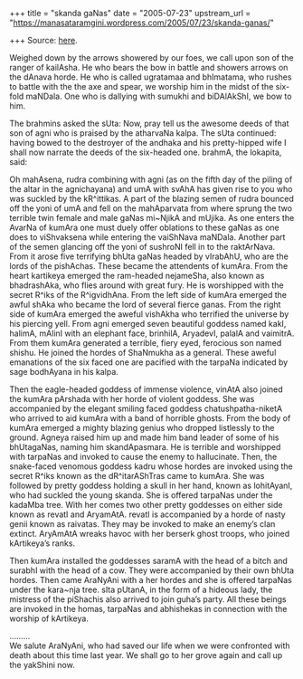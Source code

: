 +++
title = "skanda gaNas"
date = "2005-07-23"
upstream_url = "https://manasataramgini.wordpress.com/2005/07/23/skanda-ganas/"

+++
Source: [here](https://manasataramgini.wordpress.com/2005/07/23/skanda-ganas/).

Weighed down by the arrows showered by our foes, we call upon son of the
ranger of kailAsha. He who bears the bow in battle and showers arrows on
the dAnava horde. He who is called ugratamaa and bhImatama, who rushes
to battle with the the axe and spear, we worship him in the midst of the
six-fold maNDala. One who is dallying with sumukhi and biDAlAkShI, we
bow to him.

The brahmins asked the sUta: Now, pray tell us the awesome deeds of that
son of agni who is praised by the atharvaNa kalpa. The sUta continued:
having bowed to the destroyer of the andhaka and his pretty-hipped wife
I shall now narrate the deeds of the six-headed one. brahmA, the
lokapita, said:

Oh mahAsena, rudra combining with agni (as on the fifth day of the
piling of the altar in the agnichayana) and umA with svAhA has given
rise to you who was suckled by the kR^ittikas. A part of the blazing
semen of rudra bounced off the yoni of umA and fell on the mahAparvata
from where sprung the two terrible twin female and male gaNas mi\~NjikA
and mUjika. As one enters the AvarNa of kumAra one must duely offer
oblations to these gaNas as one does to viShvaksena while entering the
vaiShNava maNDala. Another part of the semen glancing off the yoni of
sushroNI fell in to the raktArNava. From it arose five terrifying bhUta
gaNas headed by vIrabAhU, who are the lords of the pishAchas. These
became the attendents of kumAra. From the heart kartikeya emerged the
ram-headed nejameSha, also known as bhadrashAka, who flies around with
great fury. He is worshipped with the secret R^iks of the R^igvidhAna.
From the left side of kumAra emerged the awful shAka who became the lord
of several fierce ganas. From the right side of kumAra emerged the
aweful vishAkha who terrified the universe by his piercing yell. From
agni emerged seven beautiful goddess named kakI, halimA, mAlinI with an
elephant face, brinhilA, AryadevI, palalA and vaimitrA. From them kumAra
generated a terrible, fiery eyed, ferocious son named shishu. He joined
the hordes of ShaNmukha as a general. These aweful emanations of the six
faced one are pacified with the tarpaNa indicated by sage bodhAyana in
his kalpa.

Then the eagle-headed goddess of immense violence, vinAtA also joined
the kumAra pArshada with her horde of violent goddess. She was
accompanied by the elegant smiling faced goddess chatushpatha-niketA who
arrived to aid kumAra with a band of horrible ghosts. From the body of
kumAra emerged a mighty blazing genius who dropped listlessly to the
ground. Agneya raised him up and made him band leader of some of his
bhUtagaNas, naming him skandApasmara. He is terrible and worshipped with
tarpaNas and invoked to cause the enemy to hallucinate. Then, the
snake-faced venomous goddess kadru whose hordes are invoked using the
secret R^iks known as the dR^itarAShTras came to kumAra. She was
followed by pretty goddess holding a skull in her hand, known as
lohitAyanI, who had suckled the young skanda. She is offered tarpaNas
under the kadaMba tree. With her comes two other pretty goddesses on
either side known as revatI and AryamAtA. revatI is accompanied by a
horde of nasty genii known as raivatas. They may be invoked to make an
enemy’s clan extinct. AryAmAtA wreaks havoc with her berserk ghost
troops, who joined kArtikeya’s ranks.

Then kumAra installed the goddesses saramA with the head of a bitch and
surabhI with the head of a cow. They were accompanied by their own bhUta
hordes. Then came AraNyAni with a her hordes and she is offered tarpaNas
under the kara\~nja tree. sIta pUtanA, in the form of a hideous lady,
the mistress of the piShachis also arrived to join guha’s party. All
these beings are invoked in the homas, tarpaNas and abhishekas in
connection with the worship of kArtikeya.

………  
We salute AraNyAni, who had saved our life when we were confronted with
death about this time last year. We shall go to her grove again and call
up the yakShini now.

